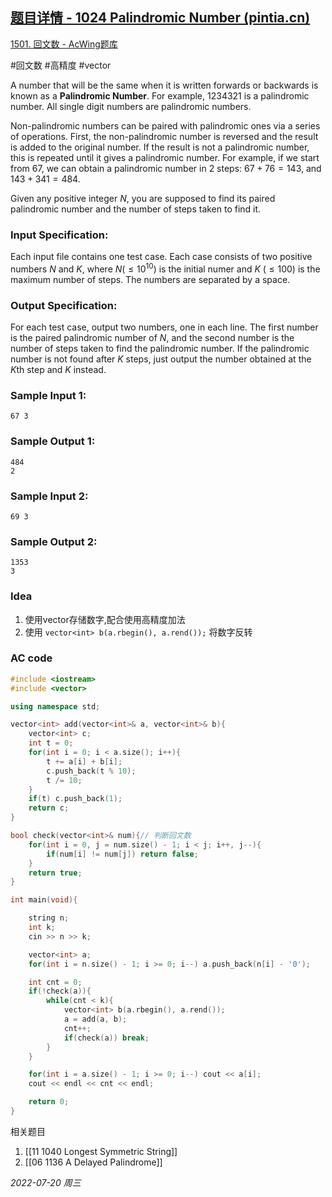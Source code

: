 ## [题目详情 - 1024 Palindromic Number (pintia.cn)](https://pintia.cn/problem-sets/994805342720868352/problems/994805476473028608)

[1501. 回文数 - AcWing题库](https://www.acwing.com/problem/content/1503/)

#回文数 #高精度 #vector 

A number that will be the same when it is written forwards or backwards is known as a **Palindromic Number**. For example, $1234321$ is a palindromic number. All single digit numbers are palindromic numbers.

Non-palindromic numbers can be paired with palindromic ones via a series of operations. First, the non-palindromic number is reversed and the result is added to the original number. If the result is not a palindromic number, this is repeated until it gives a palindromic number. For example, if we start from $67$, we can obtain a palindromic number in $2$ steps: $67 + 76 = 143$, and $143 + 341 = 484$.

Given any positive integer $N$, you are supposed to find its paired palindromic number and the number of steps taken to find it.

### Input Specification:

Each input file contains one test case. Each case consists of two positive numbers $N$ and $K$, where $N (≤10^{10})$ is the initial numer and $K~(≤100)$ is the maximum number of steps. The numbers are separated by a space.

### Output Specification:

For each test case, output two numbers, one in each line. The first number is the paired palindromic number of $N$, and the second number is the number of steps taken to find the palindromic number. If the palindromic number is not found after $K$ steps, just output the number obtained at the $K$th step and $K$ instead.

### Sample Input 1:

```in
67 3
```

### Sample Output 1:

```out
484
2
```

### Sample Input 2:

```in
69 3
```

### Sample Output 2:

```out
1353
3
```

### Idea

1. 使用vector存储数字,配合使用高精度加法
2. 使用 `vector<int> b(a.rbegin(), a.rend());` 将数字反转

### AC code

```cpp
#include <iostream>
#include <vector>

using namespace std;

vector<int> add(vector<int>& a, vector<int>& b){
    vector<int> c;
    int t = 0;
    for(int i = 0; i < a.size(); i++){
        t += a[i] + b[i];
        c.push_back(t % 10);
        t /= 10;
    }
    if(t) c.push_back(1);
    return c;
}

bool check(vector<int>& num){// 判断回文数
    for(int i = 0, j = num.size() - 1; i < j; i++, j--){
        if(num[i] != num[j]) return false;
    }
    return true;
}

int main(void){

    string n;
    int k;
    cin >> n >> k;

    vector<int> a;
    for(int i = n.size() - 1; i >= 0; i--) a.push_back(n[i] - '0');

    int cnt = 0;
    if(!check(a)){
        while(cnt < k){
            vector<int> b(a.rbegin(), a.rend());
            a = add(a, b);
            cnt++;
            if(check(a)) break;
        }
    }

    for(int i = a.size() - 1; i >= 0; i--) cout << a[i];
    cout << endl << cnt << endl;

    return 0;
}
```


相关题目
1. [[11 1040 Longest Symmetric String]]
2. [[06 1136 A Delayed Palindrome]]


*2022-07-20 周三*